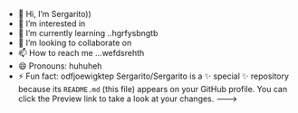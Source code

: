 - 👋 Hi, I’m Sergarito))
- 👀 I’m interested in 
- 🌱 I’m currently learning ..hgrfysbngtb
- 💞️ I’m looking to collaborate on 
- 📫 How to reach me ...wefdsrehth
- 😄 Pronouns: huhuheh
- ⚡ Fun fact: odfjoewigktep
Sergarito/Sergarito is a ✨ special ✨ repository because its `README.md` (this file) appears on your GitHub profile.
You can click the Preview link to take a look at your changes.
--->
